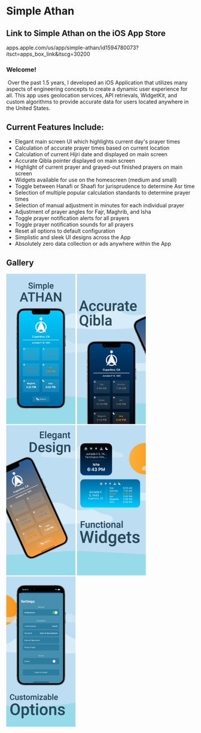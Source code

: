 # Simple Athan

## Link to Simple Athan on the iOS App Store
apps.apple.com/us/app/simple-athan/id1594780073?itsct=apps_box_link&itscg=30200

### ​Welcome!
​
Over the past 1.5 years, I developed an iOS Application that utilizes many aspects of engineering concepts to create a dynamic user experience for all. This app uses geolocation services, API retrievals, WidgetKit, and custom algorithms to provide accurate data for users located anywhere in the United States. 


## Current Features Include:
- Elegant main screen UI which highlights current day's prayer times
- Calculation of accurate prayer times based on current location
- Calculation of current Hijri date and displayed on main screen
- Accurate Qibla pointer displayed on main screen
- Highlight of current prayer and grayed-out finished prayers on main screen
- Widgets available for use on the homescreen (medium and small)
- Toggle between Hanafi or Shaafi for jurisprudence to determine Asr time
- Selection of multiple popular calculation standards to determine prayer times
- Selection of manual adjustment in minutes for each individual prayer
- Adjustment of prayer angles for Fajr, Maghrib, and Isha
- Toggle prayer notification alerts for all prayers
- Toggle prayer notification sounds for all prayers
- Reset all options to default configuration
- Simplistic and sleek UI designs across the App
- Absolutely zero data collection or ads anywhere within the App

## Gallery

<img src="newImages/1.jpg" height="400"> <img src="newImages/2.jpg" height="400">
<img src="newImages/3.jpg" height="400">
<img src="newImages/image4.jpeg" height="400">
<img src="newImages//4.jpg" height="400">


